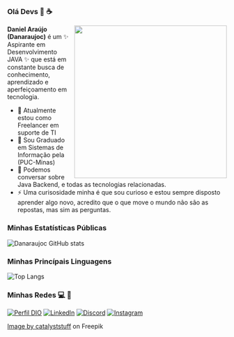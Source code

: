 ### Olá Devs 👋 :coffee:

<img src="https://img.freepik.com/free-vector/cute-man-working-laptop-with-coffee-cartoon-vector-icon-illustration-people-technology-icon-concept-isolated-premium-vector-flat-cartoon-style_138676-3869.jpg?w=740&t=st=1695761959~exp=1695762559~hmac=3eb2b43e48019dcb4a6d450915f8d2600c9b2d5a1fd15d4da11c7c1f84c0a900" min-width="350px" max-width="350px" width="350px" align="right">

**Daniel Araújo (Danaraujoc)** é um ✨ Aspirante em Desenvolvimento JAVA ✨ que está em constante busca de conhecimento, aprendizado e aperfeiçoamento em tecnologia.

- 🔭 Atualmente estou como Freelancer em suporte de TI
- 🌱 Sou Graduado em Sistemas de Informação pela (PUC-Minas)
- 💬 Podemos conversar sobre Java Backend, e todas as tecnologias relacionadas.
- ⚡ Uma curisosidade minha é que sou curioso e estou sempre disposto aprender algo novo,
      acredito que o que move o mundo não são as repostas, mas sim as perguntas.

### Minhas Estatísticas Públicas

![Danaraujoc GitHub stats](https://github-readme-stats.vercel.app/api?username=Danaraujoc&show_icons=true&theme=transparent)

### Minhas Princípais Linguagens

![Top Langs](https://github-readme-stats.vercel.app/api/top-langs/?username=Danaraujoc&layout=compact)

### Minhas Redes :computer: :iphone:

[![Perfil DIO](https://img.shields.io/badge/-Meu%20Perfil%20na%20DIO-black?style=for-the-badge)](https://web.dio.me/users/daniel_araujox77/?tab=skills)
[![LinkedIn](https://img.shields.io/badge/LinkedIn-000?style=for-the-badge&logo=linkedin&logoColor=0E76A8)](https://www.linkedin.com/in/daniel-araujox/)
[![Discord](https://img.shields.io/badge/Discord-000?style=for-the-badge&logo=discord)](https://www.discord.com/in/_danielx77/)
[![Instagram](https://img.shields.io/badge/Instagram-000?style=for-the-badge&logo=instagram)](https://www.instagram.com/daniellx77/)

<a href="https://www.freepik.com/free-vector/cute-man-working-laptop-with-coffee-cartoon-vector-icon-illustration-people-technology-icon-concept-isolated-premium-vector-flat-cartoon-style_20188206.htm#query=developer&position=12&from_view=keyword&track=sph#position=12&query=developer">Image by catalyststuff</a> on Freepik
